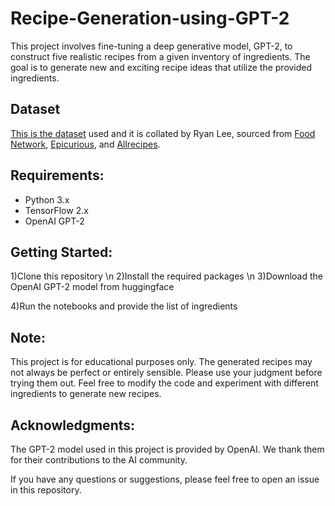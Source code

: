 # Recipe-Generation-using-GPT-2

This project involves fine-tuning a deep generative model, GPT-2, to construct five realistic recipes from a given inventory of ingredients. The goal is to generate new and exciting recipe ideas that utilize the provided ingredients.

## Dataset

[This is the dataset](https://eightportions.com/datasets/Recipes/#fn:1) used and it is collated by Ryan Lee, sourced from [Food Network](https://www.foodnetwork.com/), [Epicurious](https://www.epicurious.com/), and [Allrecipes](https://www.allrecipes.com/).

## Requirements:

* Python 3.x
* TensorFlow 2.x
* OpenAI GPT-2

## Getting Started:

1)Clone this repository \n
2)Install the required packages \n
3)Download the OpenAI GPT-2 model from huggingface

4)Run the notebooks and provide the list of ingredients

## Note:

This project is for educational purposes only.
The generated recipes may not always be perfect or entirely sensible. Please use your judgment before trying them out.
Feel free to modify the code and experiment with different ingredients to generate new recipes.

## Acknowledgments:

The GPT-2 model used in this project is provided by OpenAI. We thank them for their contributions to the AI community.

If you have any questions or suggestions, please feel free to open an issue in this repository.
